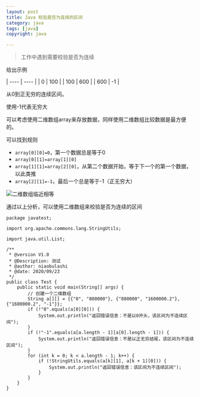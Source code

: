 ```yaml
---
layout: post
title: Java 校验是否为连续的区间
category: java
tags: [java]
copyright: java

---
```


> 工作中遇到需要校验是否为连续

给出示例

|  ----  | ----  |
| 0  | 100 |
| 100  | 600 |
| 600  | -1 |

从0到正无穷的连续区间。

使用-1代表无穷大

可以考虑使用二维数组array来存放数据，同样使用二维数组比较数据是最方便的。

可以找到规则

 - `array[0][0]=0`，第一个数据总是等于0
 - `array[0][1]=array[1][0]`
 - `array[1][1]=array[2][0]`，从第二个数据开始，等于下一个的第一个数据，以此类推
 - `array[2][1]=-1`，最后一个总是等于-1（正无穷大）

![二维数组临近相等][1]

通过以上分析，可以使用二维数组来校验是否为连续的区间

```
package javatest;
 
import org.apache.commons.lang.StringUtils;
 
import java.util.List;
 
/**
 * @version V1.0
 * @Description: 测试
 * @author: niaobulashi
 * @date: 2020/09/23
 */
public class Test {
    public static void main(String[] args) {
        // 创建一个二维数组
        String a[][] = {{"0", "800000"}, {"800000", "1600000.2"}, {"1600000.2", "-1"}};
        if (!"0".equals(a[0][0])) {
            System.out.println("返回错误信息：不是以0开头，该区间为不连续区间");
        }
        if (!"-1".equals(a[a.length - 1][a[0].length - 1])) {
            System.out.println("返回错误信息：不是以正无穷结尾，该区间为不连续区间");
        }
        for (int k = 0; k < a.length - 1; k++) {
            if (!StringUtils.equals(a[k][1], a[k + 1][0])) {
                System.out.println("返回错误信息：该区间为不连续区间");
            }
        }
    }
}
```


  [1]: https://images.niaobulashi.com/typecho/uploads/2020/09/1047437796.png



